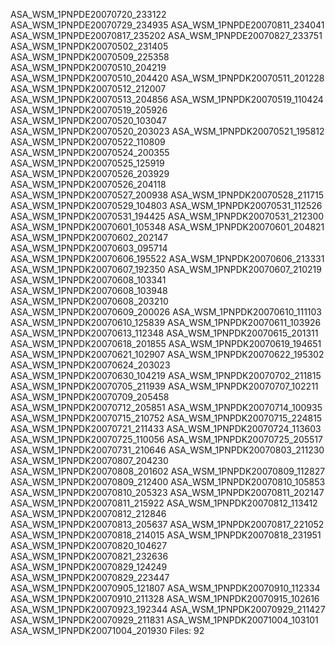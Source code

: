ASA_WSM_1PNPDE20070720_233122
ASA_WSM_1PNPDE20070729_234935
ASA_WSM_1PNPDE20070811_234041
ASA_WSM_1PNPDE20070817_235202
ASA_WSM_1PNPDE20070827_233751
ASA_WSM_1PNPDK20070502_231405
ASA_WSM_1PNPDK20070509_225358
ASA_WSM_1PNPDK20070510_204219
ASA_WSM_1PNPDK20070510_204420
ASA_WSM_1PNPDK20070511_201228
ASA_WSM_1PNPDK20070512_212007
ASA_WSM_1PNPDK20070513_204856
ASA_WSM_1PNPDK20070519_110424
ASA_WSM_1PNPDK20070519_205926
ASA_WSM_1PNPDK20070520_103047
ASA_WSM_1PNPDK20070520_203023
ASA_WSM_1PNPDK20070521_195812
ASA_WSM_1PNPDK20070522_110809
ASA_WSM_1PNPDK20070524_200355
ASA_WSM_1PNPDK20070525_125919
ASA_WSM_1PNPDK20070526_203929
ASA_WSM_1PNPDK20070526_204118
ASA_WSM_1PNPDK20070527_200938
ASA_WSM_1PNPDK20070528_211715
ASA_WSM_1PNPDK20070529_104803
ASA_WSM_1PNPDK20070531_112526
ASA_WSM_1PNPDK20070531_194425
ASA_WSM_1PNPDK20070531_212300
ASA_WSM_1PNPDK20070601_105348
ASA_WSM_1PNPDK20070601_204821
ASA_WSM_1PNPDK20070602_202147
ASA_WSM_1PNPDK20070603_095714
ASA_WSM_1PNPDK20070606_195522
ASA_WSM_1PNPDK20070606_213331
ASA_WSM_1PNPDK20070607_192350
ASA_WSM_1PNPDK20070607_210219
ASA_WSM_1PNPDK20070608_103341
ASA_WSM_1PNPDK20070608_103948
ASA_WSM_1PNPDK20070608_203210
ASA_WSM_1PNPDK20070609_200026
ASA_WSM_1PNPDK20070610_111103
ASA_WSM_1PNPDK20070610_125839
ASA_WSM_1PNPDK20070611_103926
ASA_WSM_1PNPDK20070613_112348
ASA_WSM_1PNPDK20070615_201311
ASA_WSM_1PNPDK20070618_201855
ASA_WSM_1PNPDK20070619_194651
ASA_WSM_1PNPDK20070621_102907
ASA_WSM_1PNPDK20070622_195302
ASA_WSM_1PNPDK20070624_203023
ASA_WSM_1PNPDK20070630_104219
ASA_WSM_1PNPDK20070702_211815
ASA_WSM_1PNPDK20070705_211939
ASA_WSM_1PNPDK20070707_102211
ASA_WSM_1PNPDK20070709_205458
ASA_WSM_1PNPDK20070712_205851
ASA_WSM_1PNPDK20070714_100935
ASA_WSM_1PNPDK20070715_210752
ASA_WSM_1PNPDK20070715_224815
ASA_WSM_1PNPDK20070721_211433
ASA_WSM_1PNPDK20070724_113603
ASA_WSM_1PNPDK20070725_110056
ASA_WSM_1PNPDK20070725_205517
ASA_WSM_1PNPDK20070731_210646
ASA_WSM_1PNPDK20070803_211230
ASA_WSM_1PNPDK20070807_204230
ASA_WSM_1PNPDK20070808_201602
ASA_WSM_1PNPDK20070809_112827
ASA_WSM_1PNPDK20070809_212400
ASA_WSM_1PNPDK20070810_105853
ASA_WSM_1PNPDK20070810_205323
ASA_WSM_1PNPDK20070811_202147
ASA_WSM_1PNPDK20070811_215922
ASA_WSM_1PNPDK20070812_113412
ASA_WSM_1PNPDK20070812_212846
ASA_WSM_1PNPDK20070813_205637
ASA_WSM_1PNPDK20070817_221052
ASA_WSM_1PNPDK20070818_214015
ASA_WSM_1PNPDK20070818_231951
ASA_WSM_1PNPDK20070820_104627
ASA_WSM_1PNPDK20070821_232636
ASA_WSM_1PNPDK20070829_124249
ASA_WSM_1PNPDK20070829_223447
ASA_WSM_1PNPDK20070905_121807
ASA_WSM_1PNPDK20070910_112334
ASA_WSM_1PNPDK20070910_211328
ASA_WSM_1PNPDK20070915_102616
ASA_WSM_1PNPDK20070923_192344
ASA_WSM_1PNPDK20070929_211427
ASA_WSM_1PNPDK20070929_211831
ASA_WSM_1PNPDK20071004_103101
ASA_WSM_1PNPDK20071004_201930
Files: 92 
